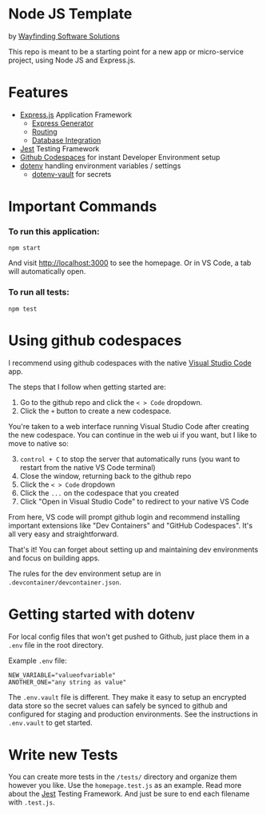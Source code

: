 # Node JS Template
by [Wayfinding Software Solutions](https://wayfinding.software)

This repo is meant to be a starting point for a new app or micro-service project, using Node JS and Express.js.

# Features
* [Express.js](https://github.com/expressjs/express) Application Framework
   * [Express Generator](https://expressjs.com/en/starter/generator.html)
   * [Routing](https://expressjs.com/en/guide/routing.html) 
   * [Database Integration](https://expressjs.com/en/guide/database-integration.html) 
* [Jest](https://jestjs.io/) Testing Framework
* [Github Codespaces](https://github.com/features/codespaces) for instant Developer Environment setup
* [dotenv](https://github.com/motdotla/dotenv?tab=readme-ov-file#dotenv-) handling environment variables / settings
    * [dotenv-vault](https://github.com/dotenv-org/dotenv-vault) for secrets

# Important Commands

### To run this application:

```
npm start
```
And visit [http://localhost:3000](http://localhost:3000) to see the homepage.  Or in VS Code, a tab will automatically open.

### To run all tests:
```
npm test
```

# Using github codespaces

I recommend using github codespaces with the native [Visual Studio Code](https://code.visualstudio.com/) app.

The steps that I follow when getting started are:
1. Go to the github repo and click the `< > Code` dropdown.
2. Click the `+` button to create a new codespace.

You're taken to a web interface running Visual Studio Code after creating the new codespace.  You can continue in the web ui if you want, but I like to move to native so:

3. `control + C` to stop the server that automatically runs (you want to restart from the native VS Code terminal)
4. Close the window, returning back to the github repo
5. Click the `< > Code` dropdown
6. Click the `...` on the codespace that you created
7. Click "Open in Visual Studio Code" to redirect to your native VS Code

From here, VS code will prompt github login and recommend installing important extensions like "Dev Containers" and "GitHub Codespaces".  It's all very easy and straightforward.

That's it!  You can forget about setting up and maintaining dev environments and focus on building apps.

The rules for the dev environment setup are in `.devcontainer/devcontainer.json`.

# Getting started with dotenv

For local config files that won't get pushed to Github, just place them in a `.env` file in the root directory.

Example `.env` file:
```
NEW_VARIABLE="valueofvariable"
ANOTHER_ONE="any string as value"
```

The `.env.vault` file is different.  They make it easy to setup an encrypted data store so the secret values can safely be synced to github and configured for staging and production environments.  See the instructions in `.env.vault` to get started.

# Write new Tests

You can create more tests in the `/tests/` directory and organize them however you like.  Use the `homepage.test.js` as an example.  Read more about the [Jest](https://jestjs.io/) Testing Framework.  And just be sure to end each filename with `.test.js`.
